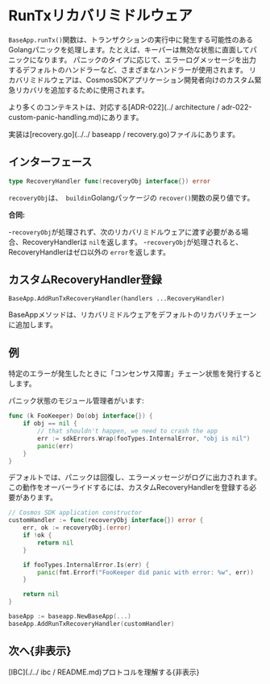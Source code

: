 # RunTxリカバリミドルウェア

`BaseApp.runTx()`関数は、トランザクションの実行中に発生する可能性のあるGolangパニックを処理します。たとえば、キーパーは無効な状態に直面してパニックになります。
パニックのタイプに応じて、エラーログメッセージを出力するデフォルトのハンドラーなど、さまざまなハンドラーが使用されます。
リカバリミドルウェアは、CosmosSDKアプリケーション開発者向けのカスタム緊急リカバリを追加するために使用されます。

より多くのコンテキストは、対応する[ADR-022](../ architecture / adr-022-custom-panic-handling.md)にあります。

実装は[recovery.go](../../ baseapp / recovery.go)ファイルにあります。

## インターフェース 

```go
type RecoveryHandler func(recoveryObj interface{}) error
```

`recoveryObj`は、` buildin`Golangパッケージの `recover()`関数の戻り値です。

**合同:**

-`recoveryObj`が処理されず、次のリカバリミドルウェアに渡す必要がある場合、RecoveryHandlerは `nil`を返します。
-`recoveryObj`が処理されると、RecoveryHandlerはゼロ以外の `error`を返します。

## カスタムRecoveryHandler登録

`BaseApp.AddRunTxRecoveryHandler(handlers ...RecoveryHandler)`

BaseAppメソッドは、リカバリミドルウェアをデフォルトのリカバリチェーンに追加します。

## 例

特定のエラーが発生したときに「コンセンサス障害」チェーン状態を発行するとします。

パニック状態のモジュール管理者がいます: 

```go
func (k FooKeeper) Do(obj interface{}) {
    if obj == nil {
        // that shouldn't happen, we need to crash the app
        err := sdkErrors.Wrap(fooTypes.InternalError, "obj is nil")
        panic(err)
    }
}
```

デフォルトでは、パニックは回復し、エラーメッセージがログに出力されます。 この動作をオーバーライドするには、カスタムRecoveryHandlerを登録する必要があります。

```go
// Cosmos SDK application constructor
customHandler := func(recoveryObj interface{}) error {
    err, ok := recoveryObj.(error)
    if !ok {
        return nil
    }

    if fooTypes.InternalError.Is(err) {
        panic(fmt.Errorf("FooKeeper did panic with error: %w", err))
    }

    return nil
}

baseApp := baseapp.NewBaseApp(...)
baseApp.AddRunTxRecoveryHandler(customHandler)
```

## 次へ{非表示}

[IBC](./../ ibc / README.md)プロトコルを理解する{非表示}
